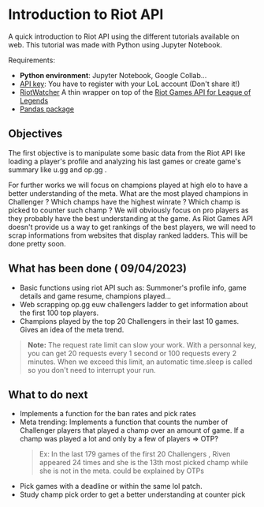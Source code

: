 # Introduction to Riot API

A quick introduction to Riot API using the different tutorials available on web.
This tutorial was made with Python using Jupyter Notebook. 

Requirements:

- **Python environment**: Jupyter Notebook, Google Collab...
- [API key](https://developer.riotgames.com/): You have to register with your LoL account (Don't share it!)
- [ RiotWatcher](https://riot-watcher.readthedocs.io/en/latest/#) A thin wrapper on top of the [Riot Games API for League of Legends](https://developer.riotgames.com/apis)
- [Pandas package](https://pypi.org/project/pandas/)


## Objectives

The first objective is to manipulate some basic data from the Riot API like loading a player's profile and analyzing his last games or create game's summary like u.gg and op.gg . 

For further works we will focus on champions played at high elo to have a better understanding of the meta.
What are the most played champions in Challenger ? Which champs have the highest winrate ? Which champ is picked to counter such champ ?
We will obviously focus on pro players as they probably have the best understanding at the game.
As Riot Games API doesn't provide us a way to get rankings of the best players, we will need to scrap informations from websites that display ranked ladders. This will be done pretty soon. 

## What has been done ( 09/04/2023)

- Basic functions using riot API such as: Summoner's profile info, game details and game resume, champions played...
- Web scrapping op.gg euw challengers ladder to get information about the first 100 top players.
- Champions played by the top 20 Challengers in their last 10 games. Gives an idea of the meta trend.
> **Note:** The request rate limit can slow your work. With a personnal key, you can get 20 requests every 1 second or 100 requests every 2 minutes. When we exceed this limit, an automatic time.sleep is called so you don't need to interrupt your run.

## What to do next
- Implements a function for the ban rates and pick rates
- Meta trending: Implements a function that counts the number of Challenger players that played a champ over an amount of game. If a champ was played a lot and only by a few of players => OTP? 
	>Ex: In the last 179 games of the first 20 Challengers , Riven appeared 24 times and she is the 13th most picked champ while she is not in the meta. could be explained by OTPs 
- Pick games with a deadline or within the same lol patch.
- Study champ pick order to get a better understanding at counter pick

